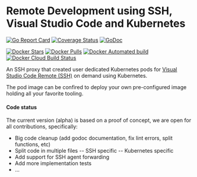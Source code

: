 # Remote Development using SSH, Visual Studio Code and Kubernetes

[![Go Report Card](https://goreportcard.com/badge/github.com/digitorus/remote-vsc-k8s)](https://goreportcard.com/report/github.com/digitorus/remote-vsc-k8s)
[![Coverage Status](https://codecov.io/gh/digitorus/remote-vsc-k8s/branch/master/graph/badge.svg)](https://codecov.io/gh/digitorus/remote-vsc-k8s)
[![GoDoc](https://godoc.org/github.com/digitorus/remote-vsc-k8s?status.svg)](https://godoc.org/github.com/digitorus/remote-vsc-k8s)

[![Docker Stars](https://img.shields.io/docker/stars/digitorus/remote-vsc-k8s.svg)](https://hub.docker.com/r/digitorus/remote-vsc-k8s)
[![Docker Pulls](https://img.shields.io/docker/pulls/digitorus/remote-vsc-k8s.svg)](https://hub.docker.com/r/digitorus/remote-vsc-k8s)
[![Docker Automated build](https://img.shields.io/docker/automated/digitorus/remote-vsc-k8s)](https://hub.docker.com/r/digitorus/remote-vsc-k8s)
[![Docker Cloud Build Status](https://img.shields.io/docker/cloud/build/digitorus/remote-vsc-k8s)](https://hub.docker.com/r/digitorus/remote-vsc-k8s/builds)

An SSH proxy that created user dedicated Kubernetes pods for [Visual Studio Code Remote (SSH)](https://code.visualstudio.com/docs/remote/ssh) on demand using Kubernetes. 

The pod image can be confired to deploy your own pre-configured image holding all your favorite tooling.

#### Code status

The current version (alpha) is based on a proof of concept, we are open for all contributions, specifically:
- Big code cleanup (add godoc documentation, fix lint errors, split functions, etc)
- Split code in multiple files
-- SSH specific
-- Kubernetes specific
- Add support for SSH agent forwarding
- Add more implementation tests
- ...
